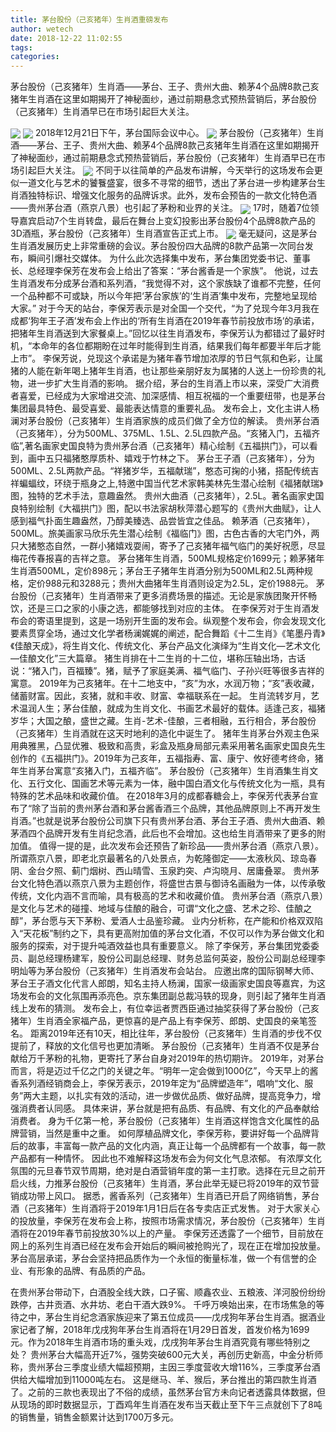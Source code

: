 ```yaml
---
title: 茅台股份（己亥猪年）生肖酒重磅发布
author: wetech
date: 2018-12-22 11:02:55
tags: 
categories: 
---
```

茅台股份（己亥猪年）生肖酒——茅台、王子、贵州大曲、赖茅4个品牌8款己亥猪年生肖酒在这里如期揭开了神秘面纱，通过前期悬念式预热营销后，茅台股份（己亥猪年）生肖酒早已在市场引起巨大关注。
<!-- more -->
<img align="center" border="0" src="https://imgcdn.yicai.com/uppics/images/2018/12/1622d851b60eccb062beafa15ea062fb.jpg" />
<img align="center" border="0" src="https://imgcdn.yicai.com/uppics/images/2018/12/a3051e8d4805e0467eb03d5ad6088d93.jpg" />
2018年12月21日下午，茅台国际会议中心。
<img align="center" border="0" src="https://imgcdn.yicai.com/uppics/images/2018/12/370d2ef4eb6ae262d5d0b5004c9d4e58.jpg" />
茅台股份（己亥猪年）生肖酒——茅台、王子、贵州大曲、赖茅4个品牌8款己亥猪年生肖酒在这里如期揭开了神秘面纱，通过前期悬念式预热营销后，茅台股份（己亥猪年）生肖酒早已在市场引起巨大关注。
<img align="center" border="0" src="https://imgcdn.yicai.com/uppics/images/2018/12/d7331b25a09f0d8498a8d8bda2e14d3b.jpg" />
不同于以往简单的产品发布讲解，今天举行的这场发布会更似一道文化与艺术的饕餮盛宴，很多不寻常的细节，透出了茅台进一步构建茅台生肖酒独特标识、增强文化服务的品牌诉求。此外，发布会预告的一款文化特色酒——贵州茅台酒（燕京八景）也引起了茅粉和业界的关注。
<img align="center" border="0" src="https://imgcdn.yicai.com/uppics/images/2018/12/93a538cde1f54ad1bb937b6f20e39661.jpg" />
17时，随着7位领导嘉宾启动7个生肖转盘，最后在舞台上变幻投影出茅台股份4个品牌8款产品的3D酒瓶，茅台股份（己亥猪年）生肖酒宣告正式上市。
<img align="center" border="0" src="https://imgcdn.yicai.com/uppics/images/2018/12/3aed78a22477549906509d585e0c5d08.jpg" />
毫无疑问，这是茅台生肖酒发展历史上非常重磅的会议。茅台股份四大品牌的8款产品第一次同台发布，瞬间引爆社交媒体。
为什么此次选择集中发布，茅台集团党委书记、董事长、总经理李保芳在发布会上给出了答案：“茅台酱香是一个家族”。
他说，过去生肖酒发布分成茅台酒和系列酒，“我觉得不对，这个家族缺了谁都不完整，任何一个品种都不可或缺，所以今年把‘茅台家族’的‘生肖酒’集中发布，完整地呈现给大家。”
对于今天的站台，李保芳表示是对全国一个交代，“为了兑现今年3月我在成都‘狗年王子酒’发布会上作出的‘所有生肖酒在2019年春节前投放市场’的承诺，把猪年生肖酒送到大家餐桌上。”回忆以往生肖酒发布，李保芳认为都错过了最好时机，“本命年的各位都期盼在过年时能得到生肖酒，结果我们每年都要半年后才能上市”。
李保芳说，兑现这个承诺是为猪年春节增加浓厚的节日气氛和色彩，让属猪的人能在新年喝上猪年生肖酒，也让那些亲朋好友为属猪的人送上一份珍贵的礼物，进一步扩大生肖酒的影响。
据介绍，茅台的生肖酒上市以来，深受广大消费者喜爱，已经成为大家增进交流、加深感情、相互祝福的一个重要纽带，也是茅台集团最具特色、最受喜爱、最能表达情意的重要礼品。
发布会上，文化主讲人杨澜对茅台股份（己亥猪年）生肖酒家族的成员们做了全方位的解读。
贵州茅台酒（己亥猪年），分为500ML、375ML、1.5L、2.5L四款产品。“亥猪入门，五福齐临”,著名画家史国良特为贵州茅台酒（己亥猪年）精心绘制《五福拱门》，可以看到，画中五只福猪憨厚质朴、嬉戏于竹林之下。
茅台王子酒（己亥猪年），分为500ML、2.5L两款产品。“祥猪岁华，五福献瑞”，憨态可掬的小猪，搭配传统吉祥蝙蝠纹，环绕于瓶身之上,特邀中国当代艺术家韩美林先生潜心绘制《福猪献瑞》图，独特的艺术手法，意趣盎然。
贵州大曲酒（己亥猪年），2.5L。著名画家史国良特别绘制《大福拱门》图，配以书法家胡秋萍潜心题写的《贵州大曲赋》，让人感到福气扑面生趣盎然，乃醇美臻选、品尝皆宜之佳品。
赖茅酒（己亥猪年），500ML。旅美画家马欣乐先生潜心绘制《福临门》图，古色古香的大宅门外，两只大猪憨态自然，一群小猪嬉戏耍闹，寄予了己亥猪年福气临门的美好祝愿，尽显梅花传春报喜的吉祥之意。
茅台猪年生肖酒，500ML规格定价1699元；赖茅猪年生肖酒500ML，定价898元；茅台王子猪年生肖酒分别为500ML和2.5L两种规格，定价988元和3288元；贵州大曲猪年生肖酒则设定为2.5L，定价1988元。
茅台股份（己亥猪年）生肖酒带来了更多消费场景的描述。无论是家族团聚开怀畅饮，还是三口之家的小康之选，都能够找到对应的主体。
在李保芳对于生肖酒发布会的寄语里提到，这是一场别开生面的发布会。纵观整个发布会，你会发现文化要素贯穿全场，通过文化学者杨澜娓娓的阐述，配合舞蹈《十二生肖》《笔墨丹青》《佳酿天成》，将生肖文化、传统文化、茅台产品文化演绎为“生肖文化—艺术文化—佳酿文化”三大篇章。
猪生肖排在十二生肖的十二位，堪称压轴出场，古话说：“猪入门，百福臻”。猪，赋予了家庭美满、福气临门、子孙兴旺等很多吉祥的寓意。
2019年为己亥猪年。在十二地支中，“亥”为水，水润万物；“亥”表收藏，储蓄财富。因此，亥猪，就和丰收、财富、幸福联系在一起。
生肖流转岁月，艺术温润人生；茅台佳酿，就成为生肖文化、书画艺术最好的载体。适逢己亥，福猪岁华；大国之酿，盛世之藏。生肖-艺术-佳酿，三者相融，五行相合，茅台股份（己亥猪年）生肖酒就在这天时地利的造化中诞生了。
猪年生肖茅台外观主色采用典雅黑，凸显优雅、极致和高贵，彩盒及瓶身局部元素采用著名画家史国良先生创作的《五福拱门》。2019年为己亥年，五福指寿、富、康宁、攸好德考终命，猪年生肖茅台寓意“亥猪入门，五福齐临”。
茅台股份（己亥猪年）生肖酒集生肖文化、五行文化、国画艺术等元素为一体，融中国白酒文化与传统文化为一瓶，具有特殊的艺术品味和收藏价值。
在2018年3月的成都春糖会上，李保芳代表茅台宣布了“除了当前的贵州茅台酒和茅台酱香酒三个品牌，其他品牌原则上不再开发生肖酒。”也就是说茅台股份公司旗下只有贵州茅台酒、茅台王子酒、贵州大曲酒、赖茅酒四个品牌开发有生肖纪念酒，此后也不会增加。这也给生肖酒带来了更多的附加值。
值得一提的是，此次发布会还预告了新珍品——贵州茅台酒（燕京八景）。
所谓燕京八景，即老北京最著名的八处景点，为乾隆御定——太液秋风、琼岛春阴、金台夕照、蓟门烟树、西山晴雪、玉泉趵突、卢沟晓月、居庸叠翠。
贵州茅台文化特色酒以燕京八景为主题创作，将盛世古景与御诗名画融为一体，以传承敬传统，文化内涵不言而喻，具有极高的艺术和收藏价值。
贵州茅台酒（燕京八景）是文化与艺术的碰撞、地域与佳酿的融合，可谓“文化之盛、艺术之珍、佳酿之醇”，茅台愿与天下茅粉、爱酒人士品鉴珍藏。
业内分析称，在产能和价格双双陷入“天花板”制约之下，具有更高附加值的茅台文化酒，不仅可以作为茅台做文化和服务的探索，对于提升吨酒效益也具有重要意义。
除了李保芳，茅台集团党委委员、副总经理杨建军，股份公司副总经理、财务总监何英姿，股份公司副总经理李明灿等为茅台股份（己亥猪年）生肖酒发布会站台。
应邀出席的国际钢琴大师、茅台王子酒文化代言人郎朗，知名主持人杨澜，国家一级画家史国良等嘉宾，为这场发布会的文化氛围再添亮色。京东集团副总裁冯轶的现身，则引起了猪年生肖酒线上发布的猜测。
发布会上，有位幸运者贾西臣通过抽奖获得了茅台股份（己亥猪年）生肖酒全家福产品，更惊喜的是产品上有李保芳、郎朗、史国良的亲笔签名。
距离2019年还有10天，相比往年，茅台股份（己亥猪年）生肖酒的步伐不仅提前了，释放的文化信号也更加清晰。
茅台股份（己亥猪年）生肖酒不仅是茅台献给万千茅粉的礼物，更寄托了茅台自身对2019年的热切期许。
2019年，对茅台而言，将是迈过千亿之门的关键之年。“明年一定会做到1000亿”，今天早上的酱香系列酒经销商会上，李保芳表示，2019年定为“品牌塑造年”，唱响“文化、服务”两大主题，以扎实有效的活动，进一步做优品质、做好品牌，提高竞争力，增强消费者认同感。
具体来讲，茅台就是把有品质、有品牌、有文化的产品奉献给消费者。
身为千亿第一枪，茅台股份（己亥猪年）生肖酒这样饱含文化属性的品牌营销，当然是重中之重。
如何厚植品牌文化，李保芳称，要讲好每一个品牌背后的故事，丰富每一款产品的文化内涵，真正让每一个品牌都有一个故事，每一款产品都有一种情怀。
因此也不难解释这场发布会为何文化气息浓郁。
有浓厚文化氛围的元旦春节双节周期，绝对是白酒营销年度的第一主打歌。选择在元旦之前开启火线，力推茅台股份（己亥猪年）生肖酒，茅台此举无疑已将2019年的双节营销成功带上风口。
据悉，酱香系列（己亥猪年）生肖酒已开启了网络销售，茅台酒（己亥猪年）生肖酒将于2019年1月1日后在各专卖店正式发售。
对于大家关心的投放量，李保芳在发布会上称，按照市场需求情况，茅台股份（己亥猪年）生肖酒将在2019年春节前投放30%以上的产量。
李保芳还透露了一个细节，目前放在网上的系列生肖酒已经在发布会开始后的瞬间被抢购光了，现在正在增加投放量。
茅台高层承诺，茅台会坚持把品质作为一个永恒的衡量标准，做一个有信誉的企业、有形象的品牌、有品质的产品。
 
 
在贵州茅台带动下，白酒股全线大跌，口子窖、顺鑫农业、五粮液、洋河股份纷纷跌停，古井贡酒、水井坊、老白干酒大跌9%。
千呼万唤始出来，在市场焦急的等待之中，茅台生肖纪念酒家族迎来了第五位成员——戊戌狗年茅台生肖酒。据酒业家记者了解，2018年戊戌狗年茅台生肖酒将在1月29日首发，首发价格为1699元。作为2018年生肖酒市场的重头戏，戊戌狗年茅台生肖酒究竟有哪些特别之处？
贵州茅台大幅高开近7%，强势突破600元大关，再创历史新高，中金分析师称，贵州茅台三季度业绩大幅超预期，主因三季度营收大增116%，三季度茅台酒供给大幅增加到11000吨左右。
这是继马、羊、猴后，茅台推出的第四款生肖酒了。之前的三款也表现出了不俗的成绩，虽然茅台官方未向记者透露具体数据，但从现场的即时数据显示，丁酉鸡年生肖酒在发布当天截止至下午三点就创下了8吨的销售量，销售金额累计达到1700万多元。
